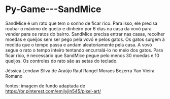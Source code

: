 # Py-Game---SandMice

SandMice é um rato que tem o sonho de ficar rico. Para isso, ele precisa roubar o máximo de queijo e dinheiro por 6 dias na casa da vovó para vender para os ratos do bairro. SandMice precisa entrar nas casas, recolher moedas e queijos sem ser pego pela vovó e pelos gatos. Os gatos surgem à medida que o tempo passa e andam aleatoriamente pela casa. A vovó segue o rato o tempo inteiro tentando encurralá-lo no meio dos gatos. Para ficar rico, é necessário que SandMice pegue pelo menos 30 moedas e 10 queijos. Os controles do rato são as setas do teclado.

Jéssica Lendaw Silva de Araújo
Raul Rangel Moraes Bezerra
Yan Vieira Romano

fontes:
imagem de fundo adaptada de https://br.pinterest.com/emilyjin545/pixel-art/